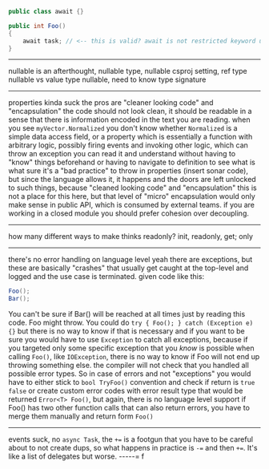 
```csharp
public class await {}

public int Foo()
{
    await task; // <-- this is valid? await is not restricted keyword unless you use async? :D
}
```



--------

nullable is an afterthought, nullable type, nullable csproj setting, ref type nullable vs value type nullable, need to know type signature


-------
properties kinda suck
the pros are "cleaner looking code" and "encapsulation"
the code should not look clean, it should be readable in a sense that there is information encoded in the text you are reading.
when you see `myVector.Normalized` you don't know whether `Normalized` is a simple data access field, or a property which is
essentially a function with arbitrary logic, possibly firing events and invoking other logic, which can throw an exception
you can read it and understand without having to "know" 
things beforehand or having to navigate to definition to see what is what
sure it's a "bad practice" to throw in properties (insert sonar code), but since the language allows it, it happens
and the doors are left unlocked to such things, because "cleaned looking code" and "encapsulation"
this is not a place for this here, but that level of "micro" encapsulation would only make sense in public API,
which is consumed by external teams. if you are working in a closed module you should prefer cohesion over decoupling.

----
how many different ways to make thinks readonly? init, readonly, get; only

----
there's no error handling on language level
yeah there are exceptions, but these are basically "crashes" that usually get caught at the top-level and logged and the use case is terminated.
given code like this:
```cs
Foo();
Bar();
```
You can't be sure if Bar() will be reached at all times just by reading this code.
Foo might throw.
You could do `try { Foo(); } catch (Exception e) {}` but there is no way to know if that is necessary and if you want to be sure
you would have to use `Exception` to catch all exceptions, because if you targeted only some specific exception that you
*know* is possible when calling `Foo()`, like `IOException`, there is no way to know if Foo will not end up throwing something else.
the compiler will not check that you handled all possible error types.
So in case of errors and not "exceptions" you would have to either stick to `bool TryFoo()` convention and check if return is `true` `false`
or create custom error codes with error result type that would be returned `Error<T> Foo()`, but again, there is no language level support
if Foo() has two other function calls that can also return errors, you have to merge them manually and return form `Foo()`

----
events suck, no `async Task`, the `+=` is a footgun that you have to be careful about to not create dups, so what
happens in practice is `-=` and then `+=`. It's like a list of delegates but worse.
-----=
f
